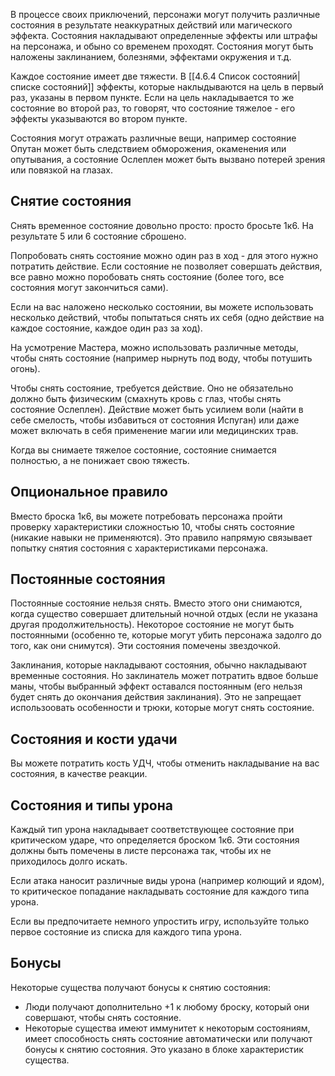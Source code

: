В процессе своих приключений, персонажи могут получить различные состояния в результате неаккуратных действий или магического эффекта. Состояния накладывают определенные эффекты или штрафы на персонажа, и обыно со временем проходят. Состояния могут быть наложены заклинанием, болезнями, эффектами окружения и т.д. 

Каждое состояние имеет две тяжести. В [[4.6.4 Список состояний|списке состояний]] эффекты, которые наклыдываются на цель в первый раз, указаны в первом пункте. Если на цель накладывается то же состояние во второй раз, то говорят, что состояние тяжелое - его эффекты указываются во втором пункте.

Состояния могут отражать различные вещи, например состояние Опутан может быть следствием обморожения, окаменения или опутывания, а состояние Ослеплен может быть вызвано потерей зрения или повязкой на глазах.

## Снятие состояния
Снять временное состояние довольно просто: просто бросьте 1к6. На результате 5 или 6 состояние сброшено.

Попробовать снять состояние можно один раз в ход - для этого нужно потратить действие. Если состояние не позволяет совершать действия, все равно можно поробовать снять состояние (более того, все состояния могут закончиться сами).

Если на вас наложено несколько состоянии, вы можете использовать несколько действий, чтобы попытаться снять их себя (одно действие на каждое состояние, каждое один раз за ход).

На усмотрение Мастера, можно использовать различные методы, чтобы снять состояние (например нырнуть под воду, чтобы потушить огонь).

Чтобы снять состояние, требуется действие. Оно не обязательно должно быть физическим (смахнуть кровь с глаз, чтобы снять состояние Ослеплен). Действие может быть усилием воли (найти в себе смелость, чтобы избавиться от состояния Испуган) или даже может включать в себя применение магии или медицинских трав. 

Когда вы снимаете тяжелое состояние, состояние снимается полностью, а не понижает свою тяжесть.

## Опциональное правило
Вместо броска 1к6, вы можете потребовать персонажа пройти проверку характеристики сложностью 10, чтобы снять состояние (никакие навыки не применяются). Это правило напрямую связывает попытку снятия состояния с характеристиками персонажа.

## Постоянные состояния
Постоянные состояние нельзя снять. Вместо этого они снимаются, когда существо совершает длительный ночной отдых (если не указана другая продолжительность). Некоторое состояние не могут быть постоянными (особенно те, которые могут убить персонажа задолго до того, как они снимутся). Эти состояния помечены звездочкой.

Заклинания, которые накладывают состояния, обычно накладывают временные состояния. Но заклинатель может потратить вдвое больше маны, чтобы выбранный эффект оставался постоянным (его нельзя будет снять до окончания действия заклинания). Это не запрещает использоовать особенности и трюки, которые могут снять состояние.

## Состояния и кости удачи
Вы можете потратить кость УДЧ, чтобы отменить накладывание на вас состояния, в качестве реакции.

## Состояния и типы урона
Каждый тип урона накладывает соответствующее состояние при критическом ударе, что определяется броском 1к6. Эти состояния должны быть помечены в листе персонажа так, чтобы их не приходилось долго искать.

Если атака наносит различные виды урона (например колющий и ядом), то критическое попадание накладывать состояние для каждого типа урона.

Если вы предпочитаете немного упростить игру, используйте только первое состояние из списка для каждого типа урона.

## Бонусы
Некоторые существа получают бонусы к снятию состояния:
- Люди получают дополнительно +1 к любому броску, который они совершают, чтобы снять состояние.
- Некоторые существа имеют иммунитет к некоторым состояниям, имеет способность снять состояние автоматически или получают бонусы к снятию состояния. Это указано в блоке характеристик существа.